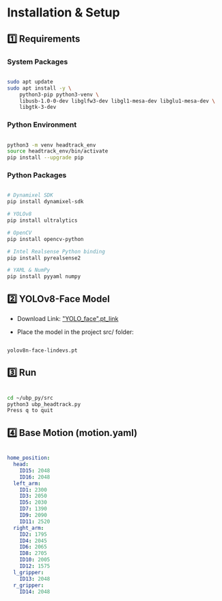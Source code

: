 # Installation & Setup

## 1️⃣ Requirements

### System Packages
```bash

sudo apt update
sudo apt install -y \
    python3-pip python3-venv \
    libusb-1.0-0-dev libglfw3-dev libgl1-mesa-dev libglu1-mesa-dev \
    libgtk-3-dev

```


### Python Environment
```bash

python3 -m venv headtrack_env
source headtrack_env/bin/activate
pip install --upgrade pip

```


### Python Packages
```bash

# Dynamixel SDK
pip install dynamixel-sdk

# YOLOv8
pip install ultralytics

# OpenCV
pip install opencv-python

# Intel Realsense Python binding
pip install pyrealsense2

# YAML & NumPy
pip install pyyaml numpy

```


## 2️⃣ YOLOv8-Face Model

- Download Link: ["YOLO_face".pt_link](https://github.com/lindevs/yolov8-face)

- Place the model in the project src/ folder:
```bash

yolov8n-face-lindevs.pt

```


##  3️⃣ Run

```bash

cd ~/ubp_py/src
python3 ubp_headtrack.py
Press q to quit

```


## 4️⃣ Base Motion (motion.yaml)
```yaml

home_position:
  head:
    ID15: 2048
    ID16: 2048
  left_arm:
    ID1: 2300
    ID3: 2050
    ID5: 2030
    ID7: 1390
    ID9: 2090
    ID11: 2520
  right_arm:
    ID2: 1795
    ID4: 2045
    ID6: 2065
    ID8: 2705
    ID10: 2005
    ID12: 1575
  l_gripper:
    ID13: 2048
  r_gripper:
    ID14: 2048

```

